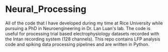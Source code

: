 # Neural_Processing
All of the code that I have developed during my time at Rice University while pursuing a PhD in Neuroengineering in Dr. Lan Luan's lab. The code is useful for processing trial based electrophysiology datasets recorded with the Intan recording system (128 channels). This repo contains LFP analysis code and spiking data processing pipelines and are written in Python.  
